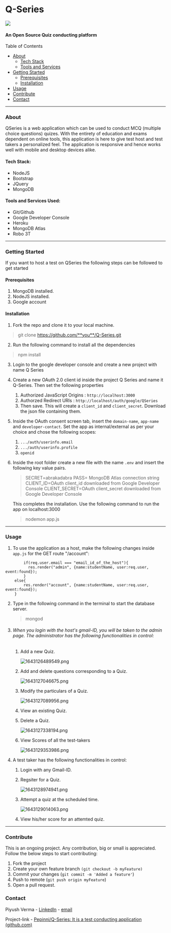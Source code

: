 # Q-Series

![](image/README/1643041862317.png)

#### An Open Source Quiz conducting platform

Table of Contents

* [About](#about)
  * [Tech Stack](#tech-stack)
  * [Tools and Services](#tools-and-services-used)
* [Getting Started](#getting-started)
  * [Prerequisites](#prerequisites)
  * [Installation](#installation)
* [Usage](#usage)
* [Contribute](#contribute)
* [Contact](#contact)

---

### About

QSeries is a web application which can be used to conduct MCQ (multiple choice questions) quizes. With the entirety of education and exams dependent on online tools, this application is here to give test host and test takers a personalized feel. The application is responsive and hence works well with mobile and desktop devices alike.

#### **Tech Stack:**

* NodeJS
* Bootstrap
* JQuery
* MongoDB

#### **Tools and Services Used:**

* Git/Github
* Google Developer Console
* Heroku
* MongoDB Atlas
* Robo 3T

---

### Getting Started

If you want to host a test on QSeries the following steps can be followed to get started

#### **Prerequisites**

1. MongoDB installed.
2. NodeJS installed.
3. Google account

#### **Installation**

1. Fork the repo and clone it to your local machine.

> git clone https://github.com/**you**/Q-Series.git

2. Run the following command to install all the dependencies

> npm install

3. Login to the google developer console and create a new project with name Q Series
4. Create a new OAuth 2.0 client id inside the project Q Series and name it Q-Series. Then set the following properties

   1. Authorized JavaScript Origins : `http://localhost:3000`
   2. Authorzed Redirect URIs : `http://localhost/auth/google/QSeries`
   3. Then save. This will create a `client_id` and `client_secret`. Download the json file containing them.
5. Inside the OAuth consent screen tab, insert the `domain-name`, `app-name` and `developer-contact`. Set the app as internal/external as per your choice and chose the following scopes:

   1. `.../auth/userinfo.email`
   2. `.../auth/userinfo.profile`
   3. `openid`
6. Inside the root folder create a new file with the name `.env` and insert the following key value pairs.

   > SECRET=abrakadabra
   > PASS= MongoDB Atlas connection string
   > CLIENT_ID=OAuth client_id downloaded from Google Developer Console
   > CLIENT_SECRET=OAuth client_secret downloaded from Google Developer Console
   >

   This completes the installation. Use the following command to run the app on localhost:3000

   > nodemon app.js
   >

---

### Usage

1. To use the application as a host, make the following changes inside `app.js` for the GET route "/account":

```
        if(req.user.email === "email_id_of_the_host"){
          res.render("admin", {name:studentName, user:req.user, event:found});
        }  
	else{  
		res.render("account", {name:studentName, user:req.user, event:found});
	}
```

2. Type in the following command in the terminal to start the database server.

   > mongod
   >
3. ###### When you login with the host's gmail-ID, you will be taken to the admin page. The administrator has the following functionalities in control:


   1. Add a new Quiz.

      ![1643126489549.png](image/README/1643126489549.png)
   2. Add and delete questions corresponding to a Quiz.

      ![1643127046675.png](image/README/1643127046675.png)
   3. Modify the particulars of a Quiz.

      ![1643127089956.png](image/README/1643127089956.png)
   4. View an existing Quiz.
   5. Delete a Quiz.

      ![1643127338194.png](image/README/1643127338194.png)
   6. View Scores of all the test-takers

      ![1643129353986.png](image/README/1643129353986.png)
4. A test taker has the following functionalities in control:

   1. Login with any Gmail-ID.
   2. Regsiter for a Quiz.

      ![1643128974941.png](image/README/1643128974941.png)
   3. Attempt a quiz at the scheduled time.

      ![1643129014063.png](image/README/1643129014063.png)
   4. View his/her score for an attemted quiz.

---

### Contribute

This is an ongoing project. Any contribution, big or small is appreciated. Follow the below steps to start contributing:

1. Fork the project
2. Create your own feature branch `(git checkout -b myFeature)`
3. Commit your changes (`git commit -m 'Added a feature'`)
4. Push to remote (`git push origin myFeature`)
5. Open a pull request.

### Contact

Piyush Verma - [LinkedIn](https://www.linkedin.com/in/piyush-verma-4a7846122/) - [email](piyushverma476@gmail.com)

Project-link - [Pepinni/Q-Series: It is a test conducting application (github.com)](https://github.com/Pepinni/Q-Series)
